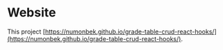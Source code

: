 # Website

This project [https://numonbek.github.io/grade-table-crud-react-hooks/](https://numonbek.github.io/grade-table-crud-react-hooks/).

